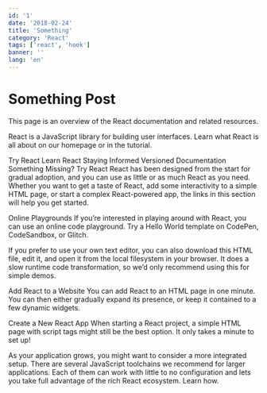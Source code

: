 ```yaml
---
id: '1'
date: '2018-02-24'
title: 'Something'
category: 'React'
tags: ['react', 'hook']
banner: ''
lang: 'en'
---
```


# Something Post

This page is an overview of the React documentation and related resources.

React is a JavaScript library for building user interfaces. Learn what React is all about on our homepage or in the tutorial.

Try React
Learn React
Staying Informed
Versioned Documentation
Something Missing?
Try React
React has been designed from the start for gradual adoption, and you can use as little or as much React as you need. Whether you want to get a taste of React, add some interactivity to a simple HTML page, or start a complex React-powered app, the links in this section will help you get started.

Online Playgrounds
If you’re interested in playing around with React, you can use an online code playground. Try a Hello World template on CodePen, CodeSandbox, or Glitch.

If you prefer to use your own text editor, you can also download this HTML file, edit it, and open it from the local filesystem in your browser. It does a slow runtime code transformation, so we’d only recommend using this for simple demos.

Add React to a Website
You can add React to an HTML page in one minute. You can then either gradually expand its presence, or keep it contained to a few dynamic widgets.

Create a New React App
When starting a React project, a simple HTML page with script tags might still be the best option. It only takes a minute to set up!

As your application grows, you might want to consider a more integrated setup. There are several JavaScript toolchains we recommend for larger applications. Each of them can work with little to no configuration and lets you take full advantage of the rich React ecosystem. Learn how.
